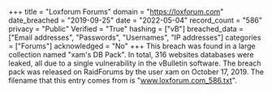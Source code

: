 +++
title = "Loxforum Forums"
domain = "https://loxforum.com"
date_breached = "2019-09-25"
date = "2022-05-04"
record_count = "586"
privacy = "Public"
Verified = "True"
hashing = ["vB"]
breached_data = ["Email addresses", "Passwords", "Usernames", "IP addresses"]
categories = ["Forums"]
acknowledged = "No"
+++
This breach was found in a large collection named "xam's DB Pack". In total, 316 websites databases were leaked, all due to a single vulnerability in the vBulletin software. The breach pack was released on RaidForums by the user xam on October 17, 2019. The filename that this entry comes from is "www.loxforum.com_586.txt".
